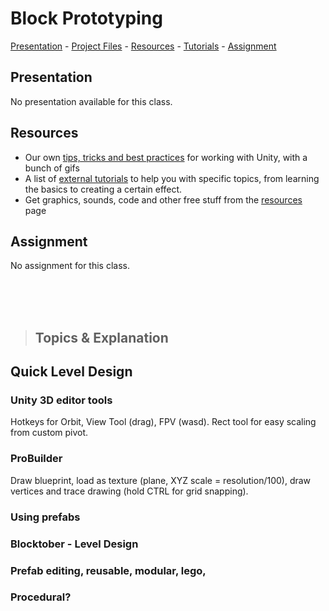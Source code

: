 # Block Prototyping

[Presentation](https://hr-cmgt.github.io/Minor-GDD-Unity/presentation_basics1) -
[Project Files](../projectfiles/basics1.unitypackage) -
[Resources](00_resources.md) -
[Tutorials](00_tutorials.md) -
[Assignment](#assignment)

## Presentation
No presentation available for this class.

## Resources
- Our own [tips, tricks and best practices](00_unity.md) for working with Unity, with a bunch of gifs
- A list of [external tutorials](00_tutorials.md) to help you with specific topics, from learning the basics to creating a certain effect.
- Get graphics, sounds, code and other free stuff from the [resources](00_resources.md) page

## Assignment
No assignment for this class.

<br><br><br>

> ## Topics & Explanation

## Quick Level Design
### Unity 3D editor tools
Hotkeys for Orbit, View Tool (drag), FPV (wasd).
Rect tool for easy scaling from custom pivot.

### ProBuilder
Draw blueprint, load as texture (plane, XYZ scale = resolution/100), draw vertices and trace drawing (hold CTRL for grid snapping).

### Using prefabs
### Blocktober - Level Design
### Prefab editing, reusable, modular, lego, 
### Procedural?
### 
